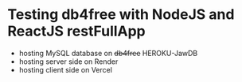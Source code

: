 # Testing db4free with NodeJS and ReactJS restFullApp

- hosting MySQL database on ~~db4free~~ HEROKU-JawDB
- hosting server side on Render
- hosting client side on Vercel